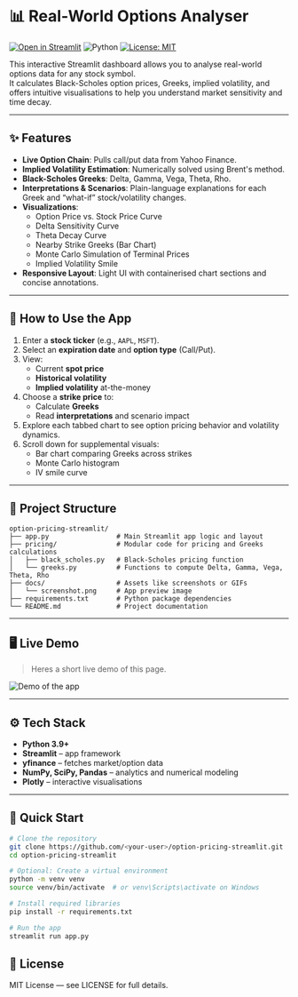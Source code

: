 # 📊 Real-World Options Analyser

[![Open in Streamlit](https://static.streamlit.io/badges/streamlit_badge_black_white.svg)](https://share.streamlit.io/<your-user>/option-pricing-streamlit/main/app.py)
![Python](https://img.shields.io/badge/Python-3.9%2B-blue.svg)
[![License: MIT](https://img.shields.io/badge/License-MIT-green.svg)](LICENSE)

This interactive Streamlit dashboard allows you to analyse real-world options data for any stock symbol.  
It calculates Black-Scholes option prices, Greeks, implied volatility, and offers intuitive visualisations to help you understand market sensitivity and time decay.

---

## ✨ Features

- **Live Option Chain**: Pulls call/put data from Yahoo Finance.
- **Implied Volatility Estimation**: Numerically solved using Brent's method.
- **Black-Scholes Greeks**: Delta, Gamma, Vega, Theta, Rho.
- **Interpretations & Scenarios**: Plain-language explanations for each Greek and “what-if” stock/volatility changes.
- **Visualizations**:
  - Option Price vs. Stock Price Curve
  - Delta Sensitivity Curve
  - Theta Decay Curve
  - Nearby Strike Greeks (Bar Chart)
  - Monte Carlo Simulation of Terminal Prices
  - Implied Volatility Smile
- **Responsive Layout**: Light UI with containerised chart sections and concise annotations.

---

## 🧭 How to Use the App

1. Enter a **stock ticker** (e.g., `AAPL`, `MSFT`).
2. Select an **expiration date** and **option type** (Call/Put).
3. View:
   - Current **spot price**
   - **Historical volatility**
   - **Implied volatility** at-the-money
4. Choose a **strike price** to:
   - Calculate **Greeks**
   - Read **interpretations** and scenario impact
5. Explore each tabbed chart to see option pricing behavior and volatility dynamics.
6. Scroll down for supplemental visuals:
   - Bar chart comparing Greeks across strikes
   - Monte Carlo histogram
   - IV smile curve

---

## 📁 Project Structure

```text
option-pricing-streamlit/
├── app.py                 # Main Streamlit app logic and layout
├── pricing/               # Modular code for pricing and Greeks calculations
│   ├── black_scholes.py   # Black-Scholes pricing function
│   └── greeks.py          # Functions to compute Delta, Gamma, Vega, Theta, Rho
├── docs/                  # Assets like screenshots or GIFs
│   └── screenshot.png     # App preview image
├── requirements.txt       # Python package dependencies
└── README.md              # Project documentation
```
---

## 🖥️ Live Demo

> Heres a short live demo of this page.

![Demo of the app](docs/demo.gif)

---

## ⚙️ Tech Stack

- **Python 3.9+**
- **Streamlit** – app framework
- **yfinance** – fetches market/option data
- **NumPy, SciPy, Pandas** – analytics and numerical modeling
- **Plotly** – interactive visualisations

---

## 🚀 Quick Start

```bash
# Clone the repository
git clone https://github.com/<your-user>/option-pricing-streamlit.git
cd option-pricing-streamlit

# Optional: Create a virtual environment
python -m venv venv
source venv/bin/activate  # or venv\Scripts\activate on Windows

# Install required libraries
pip install -r requirements.txt

# Run the app
streamlit run app.py

```

## 📄 License
MIT License — see LICENSE for full details.
